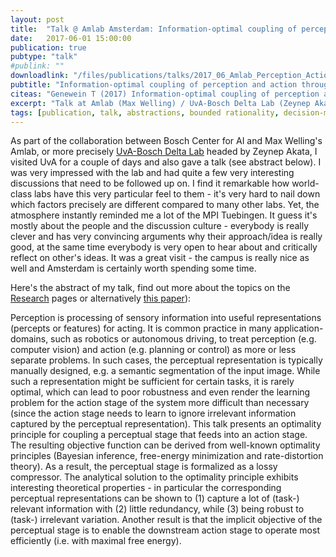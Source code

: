 ```yaml
---
layout: post
title:  "Talk @ Amlab Amsterdam: Information-optimal coupling of perception and action through lossy compression"
date:   2017-06-01 15:00:00
publication: true
pubtype: "talk"
#publink: ""
downloadlink: "/files/publications/talks/2017_06_Amlab_Perception_Action_Coupling.pdf"
pubtitle: "Information-optimal coupling of perception and action through lossy compression"
citeas: "Genewein T (2017) Information-optimal coupling of perception and action through lossy compression"
excerpt: "Talk at Amlab (Max Welling) / UvA-Bosch Delta Lab (Zeynep Akata) on Information-optimal coupling of perception and action through lossy compression."
tags: [publication, talk, abstractions, bounded rationality, decision-making, rate distortion, perception-action, likelihood synthetization]
---
```

As part of the collaboration between Bosch Center for AI and Max Welling's Amlab, or more precisely [UvA-Bosch Delta Lab](https://ivi.fnwi.uva.nl/uvaboschdeltalab/) headed by Zeynep Akata, I visited UvA for a couple of days and also gave a talk (see abstract below). I was very impressed with the lab and had quite a few very interesting discussions that need to be followed up on. I find it remarkable how world-class labs have this very particular feel to them - it's very hard to nail down which factors precisely are different compared to many other labs. Yet, the atmosphere instantly reminded me a lot of the MPI Tuebingen. It guess it's mostly about the people and the discussion culture - everybody is really clever and has very convincing arguments why their approach/idea is really good, at the same time everybody is very open to hear about and critically reflect on other's ideas. It was a great visit - the campus is really nice as well and Amsterdam is certainly worth spending some time.

Here's the abstract of my talk, find out more about the topics on the [Research](/research/) pages or alternatively [this paper](/Paper-AbstractionsHierarchiesOptimalityPrinciple/)):


Perception is processing of sensory information into useful representations (percepts or features) for acting. It is common practice in many application-domains, such as robotics or autonomous driving, to treat perception (e.g. computer vision) and action (e.g. planning or control) as more or less separate problems. In such cases, the perceptual representation is typically manually designed, e.g. a semantic segmentation of the input image. While such a representation might be sufficient for certain tasks, it is rarely optimal, which can lead to poor robustness and even render the learning problem for the action stage of the system more difficult than necessary (since the action stage needs to learn to ignore irrelevant information captured by the perceptual representation). This talk presents an optimality principle for coupling a perceptual stage that feeds into an action stage. The resulting objective function can be derived from well-known optimality principles (Bayesian inference, free-energy minimization and rate-distortion theory). As a result, the perceptual stage is formalized as a lossy compressor. The analytical solution to the optimality principle exhibits interesting theoretical properties - in particular the corresponding perceptual representations can be shown to (1) capture a lot of (task-) relevant information with (2) little redundancy, while (3) being robust to (task-) irrelevant variation. Another result is that the implicit objective of the perceptual stage is to enable the downstream action stage to operate most efficiently (i.e. with maximal free energy).